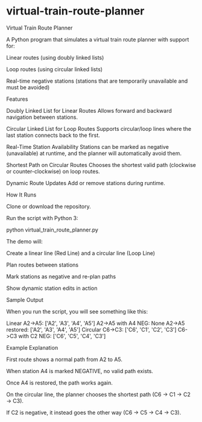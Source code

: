 # virtual-train-route-planner

Virtual Train Route Planner

A Python program that simulates a virtual train route planner with support for:

Linear routes (using doubly linked lists)

Loop routes (using circular linked lists)

Real-time negative stations (stations that are temporarily unavailable and must be avoided)

 Features

Doubly Linked List for Linear Routes
Allows forward and backward navigation between stations.

Circular Linked List for Loop Routes
Supports circular/loop lines where the last station connects back to the first.

Real-Time Station Availability
Stations can be marked as negative (unavailable) at runtime, and the planner will automatically avoid them.

Shortest Path on Circular Routes
Chooses the shortest valid path (clockwise or counter-clockwise) on loop routes.

Dynamic Route Updates
Add or remove stations during runtime.

 How It Runs

Clone or download the repository.

Run the script with Python 3:

python virtual_train_route_planner.py


The demo will:

Create a linear line (Red Line) and a circular line (Loop Line)

Plan routes between stations

Mark stations as negative and re-plan paths

Show dynamic station edits in action

 Sample Output

When you run the script, you will see something like this:

Linear A2->A5: ['A2', 'A3', 'A4', 'A5']
A2->A5 with A4 NEG: None
A2->A5 restored: ['A2', 'A3', 'A4', 'A5']
Circular C6->C3: ['C6', 'C1', 'C2', 'C3']
C6->C3 with C2 NEG: ['C6', 'C5', 'C4', 'C3']

 Example Explanation

First route shows a normal path from A2 to A5.

When station A4 is marked NEGATIVE, no valid path exists.

Once A4 is restored, the path works again.

On the circular line, the planner chooses the shortest path (C6 → C1 → C2 → C3).

If C2 is negative, it instead goes the other way (C6 → C5 → C4 → C3).
